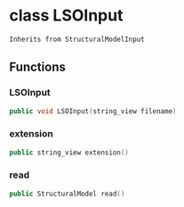 # class LSOInput


```cpp
Inherits from StructuralModelInput
```



## Functions

### LSOInput

```cpp
public void LSOInput(string_view filename)
```


### extension

```cpp
public string_view extension()
```


### read

```cpp
public StructuralModel read()
```




